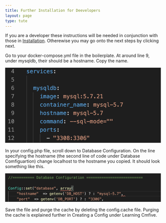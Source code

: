 ```yaml
---
title: Further Installation for Deevelopers
layout: page
type: tute
---
```


If you are a developer these instructions will be needed in conjunction with those in [Installation](installation). Otherewise you may go onto the next steps by clicking next.

<!--finding hostname-->
Go to your docker-compose.yml file in the boilerplate. At around line 9, under mysqldb, their should be a hostname. Copy the name.

![hostanme in docker-compose.yml file](/assets/images/find_hostname.png)

In your config.php file, scroll down to Database Configuration. On the line specifying the hostname (the second line of code under Database Comfiguartion) change localhost to the hostname you copied. It should look something like this.

![hostname in config.php file](/assets/images/config_hostname.png)

Save the file and purge the cache by deleting the config.cache file. Purging the cache is explained further in Creating a Config under Learning Cmfive.
<!--creating user with found ip address-->